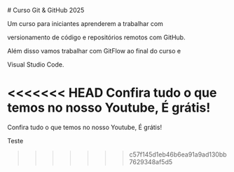 \# Curso Git \& GitHub 2025



Um curso para iniciantes aprenderem a trabalhar com

versionamento de código e repositórios remotos com GitHub.



Além disso vamos trabalhar com GitFlow ao final do curso e

Visual Studio Code.



<<<<<<< HEAD
Confira tudo o que temos no nosso Youtube, É grátis!
=======
Confira tudo o que temos no nosso Youtube, É grátis!



Teste

>>>>>>> c57f145d1eb46b6ea91a9ad130bb7629348af5d5
